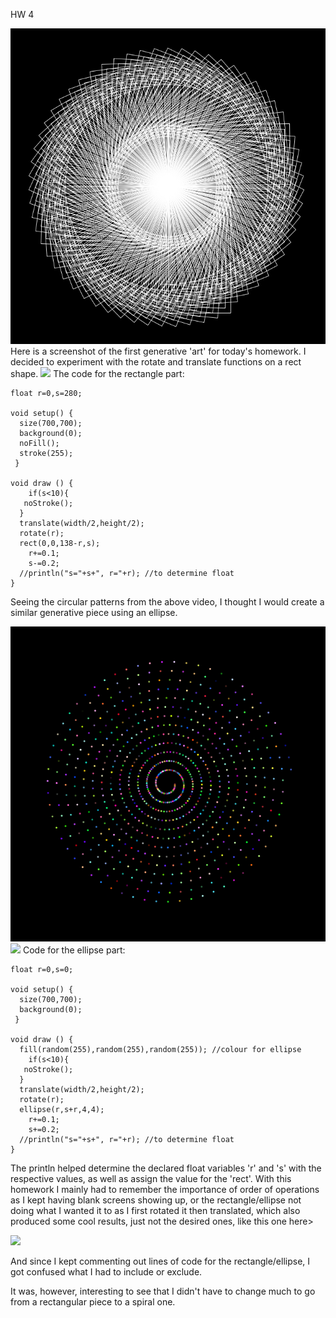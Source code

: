 HW 4

<img src= "https://github.com/safimasafi/introtoim/blob/main/June1/img1.png">
Here is a screenshot of the first generative 'art' for today's homework. I decided to experiment with the rotate and translate functions on a rect shape. 
<img src= "https://user-images.githubusercontent.com/70910372/120238859-22bdfe80-c26e-11eb-848c-78499d0f171c.mov">
The code for the rectangle part:

````
float r=0,s=280;

void setup() {
  size(700,700);
  background(0);
  noFill();
  stroke(255);
 }
 
void draw () {
    if(s<10){
   noStroke();
  }
  translate(width/2,height/2);
  rotate(r);
  rect(0,0,138-r,s);
    r+=0.1;
    s-=0.2;         
  //println("s="+s+", r="+r); //to determine float
}
````
Seeing the circular patterns from the above video, I thought I would create a similar generative piece using an ellipse. 

<img src= "https://github.com/safimasafi/introtoim/blob/main/June1/img2.png">
<img src= "https://user-images.githubusercontent.com/70910372/120239226-d8894d00-c26e-11eb-949a-d7e9cdeef8b9.mov">
Code for the ellipse part:

````
float r=0,s=0;

void setup() {
  size(700,700);
  background(0);
 }
 
void draw () {
  fill(random(255),random(255),random(255)); //colour for ellipse
    if(s<10){
   noStroke();
  }
  translate(width/2,height/2);
  rotate(r);
  ellipse(r,s+r,4,4);
    r+=0.1;
    s+=0.2;         
  //println("s="+s+", r="+r); //to determine float
}
````

The println helped determine the declared float variables 'r' and 's' with the respective values, as well as assign the value for the 'rect'.
With this homework I mainly had to remember the importance of order of operations as I kept having blank screens showing up, or the rectangle/ellipse not doing what I wanted it to as I first rotated it then translated, which also produced some cool results, just not the desired ones, like this one here>

 <img src= "https://user-images.githubusercontent.com/70910372/120240558-edb3ab00-c271-11eb-88f1-e58cda0b679d.png">


And since I kept commenting out lines of code for the rectangle/ellipse, I got confused what I had to include or exclude. 

It was, however, interesting to see that I didn't have to change much to go from a rectangular piece to a spiral one.
